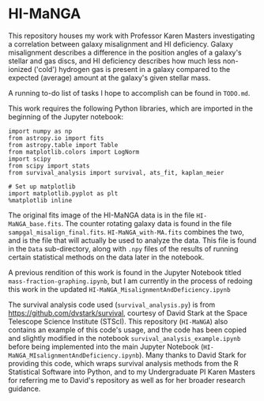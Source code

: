 # HI-MaNGA

This repository houses my work with Professor Karen Masters investigating a correlation between galaxy misalignment and 
HI deficiency. Galaxy misalignment describes a difference in the position angles of a galaxy's stellar and gas discs,
and HI deficiency describes how much less non-ionized ('cold') hydrogen gas is present in a galaxy compared to the 
expected (average) amount at the galaxy's given stellar mass.

A running to-do list of tasks I hope to accomplish can be found in `TODO.md`.

This work requires the following Python libraries, which are imported in the beginning of the Jupyter notebook:

```
import numpy as np
from astropy.io import fits
from astropy.table import Table
from matplotlib.colors import LogNorm
import scipy
from scipy import stats
from survival_analysis import survival, ats_fit, kaplan_meier

# Set up matplotlib
import matplotlib.pyplot as plt
%matplotlib inline
```

The original fits image of the HI-MaNGA data is in the file `HI-MaNGA_base.fits`.
The counter rotating galaxy data is found in the file `sampgal_misalign_final.fits`.
`HI-MaNGA_with-MA.fits` combines the two, and is the file that will actually be used to analyze the data. This file
is found in the `Data` sub-directory, along with `.npy` files of the results of running certain statistical methods on
the data later in the notebook.

A previous rendition of this work is found in the Jupyter Notebook titled `mass-fraction-graphing.ipynb`, but I am
currently in the process of redoing this work in the updated `HI-MaNGA_MisalignmentAndDeficiency.ipynb`

The survival analysis code used (`survival_analysis.py`) is from https://github.com/dvstark/survival, courtesy of David 
Stark at the Space Telescope Science Institute (STScI). This repository (`HI-MaNGA`) also contains an example of this 
code's usage, and the code has been copied and slightly modified in the notebook `survival_analysis_example.ipynb` 
before being implemented into the main Jupyter Notebook (`HI-MaNGA_MIsalignmentAndDeficiency.ipynb`). Many thanks to 
David Stark for providing this code, which wraps survival analysis methods from the R Statistical Software into Python, 
and to my Undergraduate PI Karen Masters for referring me to David's repository as well as for her broader research guidance.